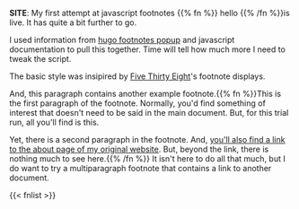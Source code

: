 ﻿---
date: "2020-09-02 14:11:31"
---
**SITE**: My first attempt at javascript footnotes {{% fn %}} hello {{% /fn %}}is live. It has quite a bit further to go.

I used information from [hugo footnotes popup](https://www.vojtech.net/posts/hugo-footnotes-popup/) and javascript documentation to pull this together. Time will tell how much more I need to tweak the script.

The basic style was insipired by [Five Thirty Eight](https://fivethirtyeight.com/)'s footnote displays.

And, this paragraph contains another example footnote.{{% fn %}}This is the first paragraph of the footnote. Normally, you'd find something of interest that doesn't need to be said in the main document. But, for this trial run, all you'll find is this.
    
Yet, there is a second paragraph in the footnote. And, [you'll also find a link to the about page of my original website](https://ajcindustries.com). But, beyond the link, there is nothing much to see here.{{% /fn %}} It isn't here to do all that much, but I do want to try a multiparagraph footnote that contains a link to another document.

{{< fnlist >}} 